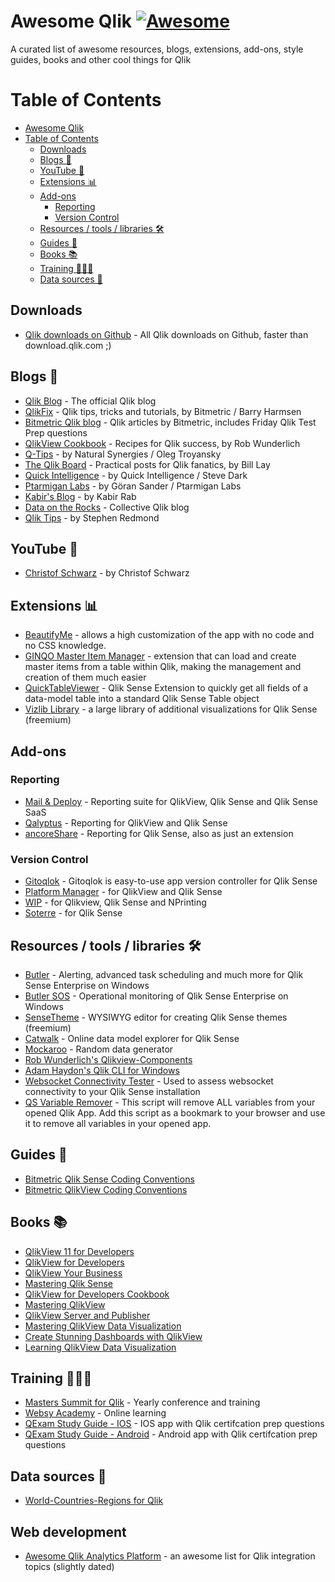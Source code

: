 [awesome-link]:  https://github.com/sindresorhus/awesome
[awesome-badge]: https://cdn.rawgit.com/sindresorhus/awesome/d7305f38d29fed78fa85652e3a63e154dd8e8829/media/badge.svg

# Awesome Qlik [![Awesome][awesome-badge]][awesome-link]
A curated list of awesome resources, blogs, extensions, add-ons, style guides, books and other cool things for Qlik

# Table of Contents
- [Awesome Qlik ](#awesome-qlik-)
- [Table of Contents](#table-of-contents)
  - [Downloads](#downloads)
  - [Blogs 📑](#blogs-)
  - [YouTube 🎥](#youtube-)
  - [Extensions 📊](#extensions-)
  - [Add-ons](#add-ons)
    - [Reporting](#reporting)
    - [Version Control](#version-control)
  - [Resources / tools / libraries 🛠](#resources--tools--libraries-)
  - [Guides 📘](#guides-)
  - [Books 📚](#books-)
  - [Training 👨🏻‍🏫](#training-)
  - [Data sources 🚧](#data-sources-)


## Downloads
- [Qlik downloads on Github](https://github.com/qlik-download) - All Qlik downloads on Github, faster than download.qlik.com ;)


## Blogs 📑
- [Qlik Blog](https://www.qlik.com/blog/) - The official Qlik blog
- [QlikFix](http://www.qlikfix.com) - Qlik tips, tricks and tutorials, by Bitmetric / Barry Harmsen
- [Bitmetric Qlik blog](https://www.bitmetric.nl/tag/qlik/) - Qlik articles by Bitmetric, includes Friday Qlik Test Prep questions
- [QlikView Cookbook](https://qlikviewcookbook.com/) - Recipes for Qlik success, by Rob Wunderlich
- [Q-Tips](https://www.naturalsynergies.com/blog/) - by Natural Synergies / Oleg Troyansky
- [The Qlik Board](http://qlikboard.com/) - Practical posts for Qlik fanatics, by Bill Lay
- [Quick Intelligence](https://www.quickintelligence.co.uk/blog/) - by Quick Intelligence / Steve Dark
- [Ptarmigan Labs](https://ptarmiganlabs.com/topics/qlik-sense/) - by Göran Sander / Ptarmigan Labs
- [Kabir's Blog](https://kabonline.net/category/qlik/qlik-sense/) - by Kabir Rab
- [Data on the Rocks](https://dataonthe.rocks/) - Collective Qlik blog
- [Qlik Tips](https://www.qliktips.com/) - by Stephen Redmond


## YouTube 🎥
- [Christof Schwarz](https://www.quickintelligence.co.uk/blog/) - by Christof Schwarz


## Extensions 📊
- [BeautifyMe](https://github.com/iviasensio/BeautifyMe) - allows a high customization of the app with no code and no CSS knowledge.
- [GINQO Master Item Manager](https://github.com/GINQO/Master-Item-Manager) - extension that can load and create master items from a table within Qlik, making the management and creation of them much easier
- [QuickTableViewer](https://github.com/ChristofSchwarz/qsQuickTableViewer) - Qlik Sense Extension to quickly get all fields of a data-model table into a standard Qlik Sense Table object
- [Vizlib Library](https://home.vizlib.com/vizlib-library-for-qlik-sense/) - a large library of additional visualizations for Qlik Sense (freemium)


## Add-ons
### Reporting
- [Mail & Deploy](https://www.mail-and-deploy.com/) - Reporting suite for QlikView, Qlik Sense and Qlik Sense SaaS
- [Qalyptus](https://www.qalyptus.com/) - Reporting for QlikView and Qlik Sense
- [ancoreShare](https://ancoresoft.com/ancoreshare-extension/) - Reporting for Qlik Sense, also as just an extension


### Version Control
- [Gitoqlok](https://gitoqlik.com/) - Gitoqlok is easy-to-use app version controller for Qlik Sense
- [Platform Manager](https://www.platformmanager.com/) - for QlikView and Qlik Sense
- [WIP](https://www.ebiexperts.com/qlik-source-control/) - for Qlikview, Qlik Sense and NPrinting
- [Soterre](https://motio.com/products/soterre/soterre-for-qlik-sense/) - for Qlik Sense


## Resources / tools / libraries 🛠
- [Butler](https://butler.ptarmiganlabs.com/) - Alerting, advanced task scheduling and much more for Qlik Sense Enterprise on Windows
- [Butler SOS](https://butler-sos.ptarmiganlabs.com/about/) - Operational monitoring of Qlik Sense Enterprise on Windows
- [SenseTheme](https://sensetheme.com) - WYSIWYG editor for creating Qlik Sense themes (freemium)
- [Catwalk](https://catwalk.qlik.dev/?engine_url=wss://sense-demo.qlik.com/app/069279ac-a7e8-4405-826d-0cd3de7d48e0) - Online data model explorer for Qlik Sense
- [Mockaroo](https://www.mockaroo.com/) - Random data generator
- [Rob Wunderlich's Qlikview-Components](https://github.com/RobWunderlich/Qlikview-Components)
- [Adam Haydon's Qlik CLI for Windows](https://github.com/ahaydon/Qlik-Cli-Windows)
- [Websocket Connectivity Tester](https://github.com/flautrup/QlikSenseWebsocketConnectivityTester) - Used to assess websocket connectivity to your Qlik Sense installation
- [QS Variable Remover](https://withdave.github.io/qsvd/) - This script will remove ALL variables from your opened Qlik App. Add this script as a bookmark to your browser and use it to remove all variables in your opened app.
  

## Guides 📘
- [Bitmetric Qlik Sense Coding Conventions](https://www.bitmetric.nl/blog/bitmetric-qlik-sense-coding-conventions-free-download/)
- [Bitmetric QlikView Coding Conventions](http://www.bitmetric.nl/bitmetric-qlikview-coding-conventions/)


## Books 📚
- [QlikView 11 for Developers](https://www.packtpub.com/product/qlikview-11-for-developers/9781849686068)
- [QlikView for Developers](https://www.packtpub.com/product/qlikview-for-developers/9781786469847)
- [QlikView Your Business](https://www.oreilly.com/library/view/qlikview-your-business/9781118949559/)
- [Mastering Qlik Sense](https://www.packtpub.com/product/mastering-qlik-sense/9781783554027)
- [QlikView for Developers Cookbook](https://www.packtpub.com/product/qlikview-for-developers-cookbook/9781782179733)
- [Mastering QlikView](https://www.packtpub.com/product/mastering-qlikview/9781782173298)
- [QlikView Server and Publisher](https://www.packtpub.com/product/qlikview-server-and-publisher/9781782179856)
- [Mastering QlikView Data Visualization](https://www.packtpub.com/product/mastering-qlikview-data-visualization/9781782173250)
- [Create Stunning Dashboards with QlikView](https://www.packtpub.com/product/creating-stunning-dashboards-with-qlikview/9781782175735)
- [Learning QlikView Data Visualization](https://www.packtpub.com/product/learning-qlikview-data-visualization/9781782179894)


## Training 👨🏻‍🏫
- [Masters Summit for Qlik](https://masterssummit.com/) - Yearly conference and training
- [Websy Academy](https://websy.academy/) - Online learning
- [QExam Study Guide - IOS](https://apps.apple.com/nl/app/q-exam-study-guide-pro/id6499238868) - IOS app with Qlik certifcation prep questions
- [QExam Study Guide - Android](https://play.google.com/store/apps/details?id=br.com.qexamstudyguide) - Android app with Qlik certifcation prep questions

## Data sources 🚧
- [World-Countries-Regions for Qlik](https://github.com/tonikautto/world-countries-regions-qlik)


## Web development
- [Awesome Qlik Analytics Platform](https://github.com/stefanwalther/awesome-qap) - an awesome list for Qlik integration topics (slightly dated)
